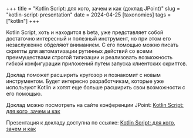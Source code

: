 +++
title = "Kotlin Script: для кого, зачем и как (доклад JPoint)"
slug = "kotlin-script-presentation"
date = 2024-04-25
[taxonomies]
tags = ["kotlin"]
+++

Kotlin Script, хоть и находится в beta, уже представляет собой достаточно интересный и полезный инструмент, но при этом его незаслуженно обделяют вниманием. С его помощью можно писать скрипты для автоматизации рутинных действий со всеми преимуществами строгой типизации и реализовать возможность гибкой конфигурации приложений путем запуска клиентских скриптов.

Доклад поможет расширить кругозор и познакомит с новым инструментом. Будет интересно разработчикам, которые уже используют Kotlin и хотят еще больше расширить свои возможности с его помощью.

Доклад можно посмотреть на сайте конференции JPoint: [Kotlin Script: для кого, зачем и как](https://jpoint.ru/talks/4f1950e6c4144d0ea1ac306d0545217a/)

Презентация к докладу доступна по ссылке: [Kotlin Script: для кого, зачем и как](https://kotlin-script.static.limebeck.dev/)

<!-- more -->